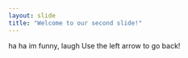 ```yaml
---
layout: slide
title: "Welcome to our second slide!"
---
```

ha ha im funny, laugh
Use the left arrow to go back!
